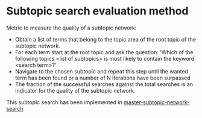 # Subtopic search evaluation method

Metric to measure the quality of a subtopic network:

* Obtain a list of terms that belong to the topic area of the root topic of the subtopic network.
* For each term start at the root topic and ask the question: 'Which of the following topics \<list of subtopics\> is most likely to contain the keyword \<search term\>?'  
* Navigate to the chosen subtopic and repeat this step until the wanted term has been found or a number of N iterations have been surpassed
* The fraction of the successful searches against the total searches is an indicator for the quality of the subtopic network.

This subtopic search has been implemented in [master-subtopic-network-search](../../code/projects/master-subtopic-network-search.md)
